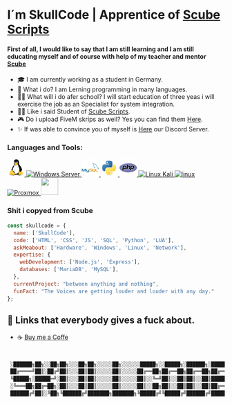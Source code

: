 # I´m SkullCode | Apprentice of [Scube Scripts](https://github.com/ScubeScripts) 

#### First of all, I would like to say that I am still learning and I am still educating myself and of course with help of my teacher and mentor [Scube](https://github.com/ScubeScripts)

- 🎓 I am currently working as a student in Germany.
- 💭 What i do? I am Lerning programming in many languages.
- 👨‍🎓 What will i do afer school? I will start education of three yeas i will exercise the job as an Specialist for system integration.
- 👨‍🏫 Like i said Student of [Scube Scripts](https://github.com/ScubeScripts).
- 🎮 Do i upload FiveM skrips as well? Yes you can find them [Here](https://forum.cfx.re/u/skullcode/summary).
- ✨ If was able to convince you of myself is [Here](https://discord.gg/Mqgewse3Yc) our Discord Server.

<h3 align="left">Languages and Tools:</h3>
<p align="left"> <a href="https://www.linux.org/" target="_blank" rel="noreferrer"> <img src="https://raw.githubusercontent.com/devicons/devicon/master/icons/linux/linux-original.svg" alt="linux Debain and Ubuntu" width="40" height="40"/> </a> <a href="https://www.microsoft.com/de-de/windows-server"  target="_blank" rel="noreferrer"> <img src="https://upload.wikimedia.org/wikipedia/commons/thumb/c/c7/Windows_logo_-_2012.png/800px-Windows_logo_-_2012.png" alt="Windows Server" width="30" height="34"/> </a> <a href="https://www.mysql.com/" target="_blank" rel="noreferrer"> <img src="https://raw.githubusercontent.com/devicons/devicon/master/icons/mysql/mysql-original-wordmark.svg" alt="mysql" width="40" height="40"/> </a> </a> <a href="https://www.python.org" target="_blank" rel="noreferrer"> <img src="https://raw.githubusercontent.com/devicons/devicon/master/icons/python/python-original.svg" alt="python" width="40" height="40"/> </a> <a href="https://www.php.net" target="_blank" rel="noreferrer"> <img src="https://raw.githubusercontent.com/devicons/devicon/master/icons/php/php-original.svg" alt="php" width="40" height="40"/> </a> <a href="https://www.lua.org" target="_blank" rel="noreferrer"> <img src="https://cdn.discordapp.com/attachments/771337996212895764/1173039722680037406/1_GWQABW-p8OpZKjNN11pMXA-removebg-preview.png?ex=6562815f&is=65500c5f&hm=3acd0210286eb401e8eb24c288bb0d6e8266f2af81936fc84f4e50f288c332cc&" alt="Linux Kali" width="35" height="35"/> </a> <a href="https://www.kali.org" target="_blank" rel="noreferrer"> <img src="https://upload.wikimedia.org/wikipedia/commons/thumb/2/2b/Kali-dragon-icon.svg/2048px-Kali-dragon-icon.svg.png" alt="linux" width="40" height="40"/> </a> <a href="https://www.proxmox.com" target="_blank" rel="noreferrer"> <img src="https://play-lh.googleusercontent.com/TT36Nsjyt0Yn8eyPAXuNK0bJsXmryP9ovsp7qdOy9sulYlr7v2Le5Ckf0I9S3AiaaXs=w480-h960" alt="Proxmox" width="40" height="40"/> </a> <a href="https://www.vmware.com" target="_blank" rel="noreferrer"> <img src="https://upload.wikimedia.org/wikipedia/commons/thumb/5/5a/Vmware_workstation_16_icon.svg/1280px-Vmware_workstation_16_icon.svg.png" alt="" width="40" height="40"/> </a>

### Shit i copyed from Scube

```javascript
const skullcode = {
  name: ['SkullCode'],
  code: ['HTML', 'CSS', 'JS', 'SQL', 'Python', 'LUA'],
  askMeabout: ['Hardware', 'Windows', 'Linux', 'Network'],
  expertise: {
    webDevelopment: ['Node.js', 'Express'],
    databases: ['MariaDB', 'MySQL'],
  },
  currentProject: "between anything and nothing",
  funFact: "The Voices are getting louder and louder with any day."
};

```



## 📎 Links that everybody gives a fuck about.
- ☕ [Buy me a Coffe](https://www.buymeacoffee.com/skullcode)

  #

```lua
 ░██████╗██╗░░██╗██╗░░░██╗██╗░░░░░██╗░░░░░░█████╗░░█████╗░██████╗░███████╗
 ██╔════╝██║░██╔╝██║░░░██║██║░░░░░██║░░░░░██╔══██╗██╔══██╗██╔══██╗██╔════╝
 ╚█████╗░█████═╝░██║░░░██║██║░░░░░██║░░░░░██║░░╚═╝██║░░██║██║░░██║█████╗░░
 ░╚═══██╗██╔═██╗░██║░░░██║██║░░░░░██║░░░░░██║░░██╗██║░░██║██║░░██║██╔══╝░░
 ██████╔╝██║░╚██╗╚██████╔╝███████╗███████╗╚█████╔╝╚█████╔╝██████╔╝███████
```
